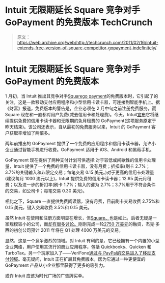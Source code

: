 # Intuit 无限期延长 Square 竞争对手 GoPayment 的免费版本 TechCrunch

> 原文：<https://web.archive.org/web/http://techcrunch.com/2011/02/16/intuit-extends-free-version-of-square-competitor-gopayment-indefinitely/>

# Intuit 无限期延长 Square 竞争对手 GoPayment 的免费版本

1 月初，当 Intuit 推出其竞争对手[Square](https://web.archive.org/web/20230203001029/https://squareup.com/)[go payment](https://web.archive.org/web/20230203001029/http://gopayment.com/)的免费版本时，它引起了的关注，这是一款移动支付应用程序和小型信用卡读卡器，可连接到智能手机上。据《财富》报道，免费版本的警告是，企业必须在 2 月中旬之前注册免费服务，而 Square 现在和一直都对用户免费(减去信用卡和处理费)。今天，Intuit[宣布](https://web.archive.org/web/20230203001029/http://www.businesswire.com/news/home/20110216005639/en/Intuit-Extends-GoPayment-Monthly-Fee-Free-Credit)它将继续提供免费的信用卡读卡器和无限期的免月租费的 GoPayment(这项服务原定于昨天结束)。该公司还表示，自从最初的免费服务以来，Intuit 的 GoPayment 客户获取率增加了两倍多。

两年前推出的 GoPayment 提供了一个免费的应用程序和信用卡读卡器，允许小企业通过智能手机进行收费。GoPayment 适用于 iOS、Android 和黑莓手机。

GoPayment 现在提供了两种支付计划可供选择:对于较低或间歇性的信用卡处理量，Intuit 提供了一个免费的信用卡读卡器，没有月费；折扣率(刷卡 2.7%；3.7%的关键输入和非限定交易；每笔交易 0.15 美元。)对于更高的信用卡处理量(建议每月 1000 澳元以上)，Intuit 提供免费的信用卡读卡器；12.95 美元月租费；以及进一步的折扣率(刷卡 1.7%；输入的键为 2.7%；3.7%用于不符合条件的交易，如公司卡；每笔交易 0.30 美元)。

相比之下，Square 一直提供免费阅读器，没有月费，目前刷卡交易收费 2.75%和 0.15 美元，键入交易收费 3.5%和 0.15 美元。

虽然 Intuit 在使用和注册方面明显在增长，但[Square、](https://web.archive.org/web/20230203001029/https://techcrunch.com/2010/11/09/square-now-processing-millions-of-dollars-in-mobile-transactions-every-week/)也是如此，后者无疑是一家规模较小的公司，而[却有很多讨论。](https://web.archive.org/web/20230203001029/https://techcrunch.com/2011/02/09/square-goes-high-fashion-with-vivienne-tam-branded-double-happiness-device/)刚刚完成一轮[2750 万美元](https://web.archive.org/web/20230203001029/https://techcrunch.com/2011/01/10/sequoia-leads-27-5-million-round-in-mobile-payments-startup-square/)的融资，杰克·多西的初创公司预计 2011 年将在 Q1 处理 4000 万美元的交易。

显然，这是一个竞争激烈的领域。对 Intuit 有利的是，它已经拥有一个内置的小型企业网络，用户使用其流行的商业应用程序，包括 Quickbooks、Quicken 和 TurboTax。另一个玩家加入了——VeriFone[通过与 PayPal](https://web.archive.org/web/20230203001029/https://techcrunch.com/2010/01/28/verifone-iphone-square/)[的交易进入了移动支付领域](https://web.archive.org/web/20230203001029/https://techcrunch.com/2010/10/26/verifone-paypal/)。毫无疑问，Intuit 正在扩展其免费版本，因为它通过一种更便宜的 GoPayment 产品从小企业那里获得了更多的吸引力。

或许 Intuit 应该为时代广场的广告牌买单。